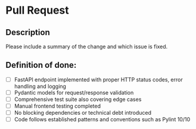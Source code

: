 # Pull Request

## Description

Please include a summary of the change and which issue is fixed.

## Definition of done:

- [ ] FastAPI endpoint implemented with proper HTTP status codes, error handling and logging
- [ ] Pydantic models for request/response validation
- [ ] Comprehensive test suite also covering edge cases
- [ ] Manual frontend testing completed
- [ ] No blocking dependencies or technical debt introduced
- [ ] Code follows established patterns and conventions such as Pylint 10/10
